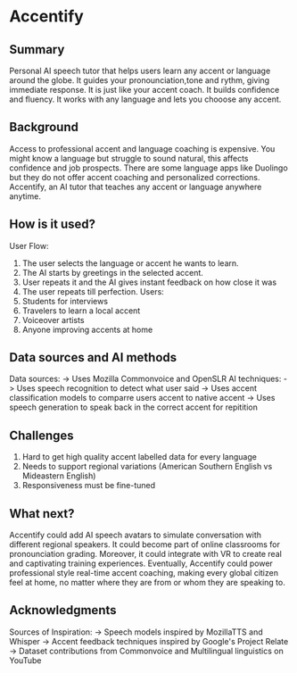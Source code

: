 # Accentify


## Summary
Personal AI speech tutor that helps users learn any accent or language around the globe. It guides your pronounciation,tone and rythm, giving immediate response. It is just like your accent coach. It builds confidence and fluency. It works with any language and lets you chooose any accent.


## Background
Access to professional accent and language coaching is expensive. You might know a language but struggle to sound natural, this affects confidence and job prospects. There are some language apps like Duolingo but they do not offer accent coaching and personalized corrections. Accentify, an AI tutor that teaches any accent or language anywhere anytime.


## How is it used?
User Flow:
 1. The user selects the language or accent he wants to learn.
 2. The AI starts by greetings in the selected accent.
 3. User repeats it and the AI gives instant feedback on how close it was 
 4. The user repeats till perfection.
Users:
 1. Students for interviews
 2. Travelers to learn a local accent
 3. Voiceover artists
 4. Anyone improving accents at home


## Data sources and AI methods
Data sources:
 -> Uses Mozilla Commonvoice and OpenSLR
AI techniques:
 -> Uses speech recognition to detect what user said 
 -> Uses accent classification models to comparre users accent to native accent
 -> Uses speech generation to speak back in the correct accent for repitition


## Challenges
 1. Hard to get high quality accent labelled data for every language
 2. Needs to support regional variations (American Southern English vs Mideastern English)
 3. Responsiveness must be fine-tuned


## What next?
Accentify could add AI speech avatars to simulate conversation with different regional speakers. It could become part of online classrooms for pronounciation grading. Moreover, it could integrate with VR to create real and captivating training experiences. Eventually, Accentify could power professional style real-time accent coaching, making every global citizen feel at home, no matter where they are from or whom they are speaking to. 


## Acknowledgments
Sources of Inspiration:
 -> Speech models inspired by MozillaTTS and Whisper
 -> Accent feedback techniques inspired by Google's Project Relate
 -> Dataset contributions from Commonvoice and Multilingual linguistics on YouTube 

